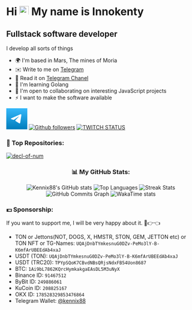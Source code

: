 # Hi <img src="https://media.giphy.com/media/hvRJCLFzcasrR4ia7z/giphy.gif" width="25px" height="25px"> My name is Innokenty
## Fullstack software developer

I develop all sorts of things

* 🌍  I'm based in Mars, The mines of Moria
* ✉️  Write to me on  [Telegram](https://t.me/Kennix88)
* 🚀  Read it on [Telegram Chanel](https://t.me/KennixDev)
* 🧠  I'm learning Golang
* 🤝  I'm open to collaborating on interesting JavaScript projects
* ⚡  I want to make the software available

[![Telegram](./assets/telegram.svg)](https://t.me/KennixDev)
[![Github followers](https://img.shields.io/github/followers/Kennix88?logo=github&style=for-the-badge&color=0891b2&labelColor=1c1917)](https://www.github.com/Kennix88)
[![TWITCH STATUS](https://img.shields.io/twitch/status/kennix88?logo=twitchsx&style=for-the-badge&color=0891b2&labelColor=1c1917&label=TWITCH+STATUS)](https://img.shields.io/twitch/status/kennix88)

### 📌 Top Repositories:

[![decl-of-num](https://github-readme-stats.vercel.app/api/pin/?username=Kennix88&repo=decl-of-num&title_color=0891b2&text_color=ffffff&icon_color=0891b2&bg_color=1c1917&hide_border=true&locale=en)](https://github.com/Kennix88/decl-of-num)


<h3 align="center"> 📊 My GitHub Stats: </h3>

[//]: # (<div align="center">)

[//]: # (  )
[//]: # (![Overview of statistics]&#40;https://raw.githubusercontent.com/Kennix88/github-stats-transparent/output/generated/overview.svg&#41;)

[//]: # (![Top Langs]&#40;https://raw.githubusercontent.com/Kennix88/github-stats-transparent/output/generated/languages.svg&#41;)

[//]: # ()
[//]: # (</div>)
<div align="center">

![Kennix88's GitHub stats](https://github-readme-stats.vercel.app/api?username=Kennix88&show_icons=true&hide=&count_private=true&title_color=0891b2&text_color=ffffff&icon_color=0891b2&bg_color=1c1917&hide_border=true&show_icons=true)
![Top Languages](https://github-readme-stats.vercel.app/api/top-langs/?username=Kennix88&layout=compact&langs_count=10&title_color=0891b2&text_color=ffffff&icon_color=0891b2&bg_color=1c1917&hide_border=true&locale=en&custom_title=Top%20%Languages)
![Streak Stats](https://github-readme-streak-stats.herokuapp.com/?user=Kennix88&stroke=ffffff&background=1c1917&ring=0891b2&fire=0891b2&currStreakNum=ffffff&currStreakLabel=0891b2&sideNums=ffffff&sideLabels=ffffff&dates=ffffff&hide_border=true)
![GitHub Commits Graph](https://github-readme-activity-graph.vercel.app/graph?username=Kennix88&bg_color=1c1917&color=ffffff&line=0891b2&point=ffffff&area_color=1c1917&area=true&hide_border=true&custom_title=GitHub%20Commits%20Graph)
![WakaTime stats](https://github-readme-stats.vercel.app/api/wakatime?username=@Kennix88&show_icons=true&layout=compact&hide=&count_private=true&title_color=0891b2&text_color=ffffff&icon_color=0891b2&bg_color=1c1917&hide_border=true&show_icons=true)

</div>

### 💵 Sponsorship:
If you want to support me, I will be very happy about it. 🥺👉👈

- TON or Jettons(NOT, DOGS, X, HMSTR, STON, GEM, JETTON etc) or TON NFT or TG-Names: `UQAjDnbTYmkesnuG0DZv-PeMo3lY-B-K6mfArUBEEdAb4xaJ`
- USDT (TON): `UQAjDnbTYmkesnuG0DZv-PeMo3lY-B-K6mfArUBEEdAb4xaJ`
- USDT (TRC20): `TPYpSQoK7CBvdNBsQRjsNdxFB54Uon8687`
- BTC: `1Ai9bL7862KQrcHymkakgaEAsDL5M3uNyX`
- Binance ID: `91467512`
- ByBit ID: `249886061`
- KuCoin ID: `208825167`
- OKX ID: `178528329853476864`
- Telegram Wallet: [@kennix88](https://t.me/Kennix88)
